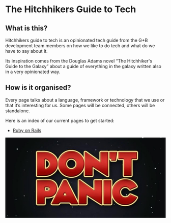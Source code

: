 # The Hitchhikers Guide to Tech

## What is this?

Hitchhikers guide to tech is an opinionated tech guide from the G+B development team members on how we like to do tech and what do we have to say about it.

Its inspiration comes from the Douglas Adams novel “The Hitchhiker's Guide to the Galaxy” about a guide of everything in the galaxy written also in a very opinionated way.

## How is it organised?

Every page talks about a language, framework or technology that we use or that it’s interesting for us. Some pages will be connected, others will be standalone.

Here is an index of our current pages to get started:

* [Ruby on Rails](RAILS.md)

![dontpanic](/dont-panic.jpg "dont-panic")
